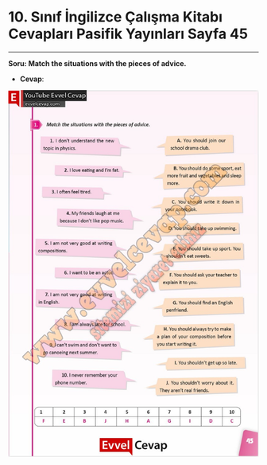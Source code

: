 # 10. Sınıf İngilizce Çalışma Kitabı Cevapları Pasifik Yayınları Sayfa 45

---

**Soru: Match the situations with the pieces of advice.**

-   **Cevap**:

![Image 1](./image_1.jpg)